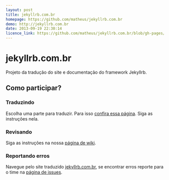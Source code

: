 ```yaml
---
layout: post
title: jekyllrb.com.br
homepage: https://github.com/matheus/jekyllrb.com.br
demo: http://jekyllrb.com.br
date: 2013-09-19 22:30:14
licence_link: https://github.com/matheus/jekyllrb.com.br/blob/gh-pages/LICENSE
---
```

jekyllrb.com.br
===============

Projeto da tradução do site e documentação do framework Jekyllrb.

## Como participar?

### Traduzindo
Escolha uma parte para traduzir. Para isso [confira essa página](https://github.com/matheus/jekyllrb.com.br/wiki#traduzido). Siga as instruções nela.

### Revisando
Siga as instruções na nossa [página de wiki](https://github.com/matheus/jekyllrb.com.br/wiki#para-revisar).

### Reportando erros
Navegue pelo site traduzido [jekyllrb.com.br](https://jekyllrb.com.br), se encontrar erros reporte para o time na [página de issues](https://github.com/mattsrb/jekyllrb.com.br/issues).

